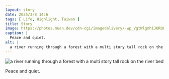 ```yaml
---
layout: story
date: 2025/3/8 14:6
tags: [ Life, Highlight, Taiwan ]
title: Story
image: https://photos.muan.dev/cdn-cgi/imagedelivery/-wp_VgtWlgmh1JURQ8t1mg/6bd99973-b579-4ef8-580d-53758acfc500/public
caption: |
  Peace and quiet.
alt: |
  a river running through a forest with a multi story tall rock on the river bed
---
```



![a river running through a forest with a multi story tall rock on the river bed](https://photos.muan.dev/cdn-cgi/imagedelivery/-wp_VgtWlgmh1JURQ8t1mg/6bd99973-b579-4ef8-580d-53758acfc500/public)

Peace and quiet.
